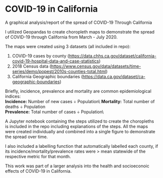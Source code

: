 # COVID-19 in California

A graphical analysis/report of the spread of COVID-19 Through California

I utilized Geopandas to create choropleth maps to demonstrate the spread of COVID-19 through California from March - July 2020. 

The maps were created using 3 datasets (all included in repo):
1. COVID-19 cases by county (https://data.chhs.ca.gov/dataset/california-covid-19-hospital-data-and-case-statistics)
2. 2018 Census data (https://www.census.gov/data/datasets/time-series/demo/popest/2010s-counties-total.html)
3. California Geographic boundaries (https://data.ca.gov/dataset/ca-geographic-boundaries)

Briefly, incidence, prevalence and mortality are common epidemiological indices:\
**Incidence:** Number of new cases ÷ Population\ 
**Mortality:** Total number of deaths ÷ Population\
**Prevalence:** Total number of cases ÷ Population\

A Jupyter notebook containing the steps utilized to create the choropleths is included in the repo including explanations of the steps. All the maps were created individually and combined into a single figure to demonstrate the spread over time.  

I also included a labelling function that automatically labelled each county, if its incidence/mortality/prevalence rates were > mean statewide of the respective metric for that month. 

This work was part of a larger analysis into the health and socioeconoic effects of COVID-19 in California. 

